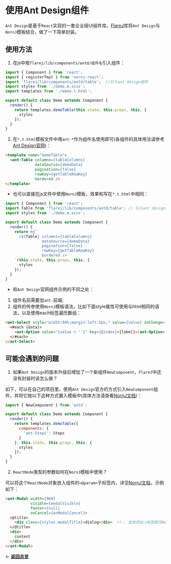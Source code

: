 # 使用Ant Design组件

`Ant Design`是基于`React`实现的一套企业级UI组件库。[FlareJ](https://github.com/joe-sky/flarej)库将`Ant Design`与`NornJ`模板结合，做了一下简单封装。

## 使用方法

1. 在js中按`flarej/lib/components/antd/组件名`引入组件：

```js
import { Component } from 'react';
import { registerTmpl } from 'nornj-react';
import 'flarej/lib/components/antd/table';  //引入ant design组件
import styles from './demo.m.scss';
import templates from './demo.t.html';

export default class Demo extends Component {
  render() {
    return templates.demoTable(this.state, this.props, this, {
      styles
    });
  }
}
```

2. 在`*.t.html`模板文件中用`ant-*`作为组件名使用即可(各组件的具体用法请参考[Ant Design官网](https://ant.design/docs/react/introduce-cn))：

```html
<template name="demoTable">
  <ant-Table columns={tableColumns}
             dataSource={demoData}
             pagination={false}
             rowKey={getTableRowKey}
             bordered />
</template>
```

* 也可以直接在js文件中使用`NornJ`模板，效果和写在`*.t.html`中相同：

```js
import { Component } from 'react';
import Table from 'flarej/lib/components/antd/table'; // 引入ant design组件
import styles from './demo.m.scss';

export default class Demo extends Component {
  render() {
    return nj`
      <${Table} columns={tableColumns}
                dataSource={demoData}
                pagination={false}
                rowKey={getTableRowKey}
                bordered />
    `(this.state, this.props, this, {
      styles
    });
  }
}
```

* 和`Ant Design`官网组件示例的不同之处：

1. 组件名前需要加`ant-`前缀;
2. 组件的传参使用`NornJ`模板语法，比如下面style属性可使用与html相同的语法，以及使用each标签遍历数组：

```html
<ant-Select style="width:60%;margin-left:5px;" value={value} onChange={onSelectChange('testParam')} placeholder="请选择">
  <#each {data}>
    <ant-Option value="{value + ''}" key={@index}>{label}</ant-Option>
  </#each>
</ant-Select>
```

## 可能会遇到的问题

1. 如果`Ant Design`的版本升级后增加了一个新组件`NewComponent`，`FlareJ`中还没有封装时该怎么做？

如下，可以在自己的项目里，使用`Ant Design`官方的方式引入`NewComponent`组件，并将它按以下这种方式置入模板中(具体方法请查看[NornJ文档](https://joe-sky.gitbooks.io/nornj-guide/api/renderReact.html#%E7%9B%B4%E6%8E%A5%E5%9C%A8%E6%A8%A1%E6%9D%BF%E5%87%BD%E6%95%B0%E4%B8%AD%E4%BC%A0%E5%85%A5react%E7%BB%84%E4%BB%B6))：

```js
import { NewComponent } from 'antd';

export default class Demo extends Component {
  render() {
    return templates.demoTable({
      components: {
        'ant-Steps': Steps
      }
    }, this.state, this.props, this, {
      styles
    });
  }
}
```

2. `ReactNode`类型的参数如何在`NornJ`模板中使用？

可以将这个`ReactNode`对象放入组件的`<@param>`子标签内，详见[NornJ文档](https://joe-sky.gitbooks.io/nornj-guide/templateSyntax/built-inExtensionTag.html#props%E4%B8%8Eprop)，示例如下：

```html
<ant-Modal width={960}
           visible={modalVisible}
           footer={null}
           onCancel={onModalCancel}>
  <@title>
    <div class={styles.modalTitle}>dialog</div>  <!-- 此处的div标签即为ReactNode类型 -->
  </@title>
  <div>
    content
  </div>
</ant-Modal>
```

<p align="left">← <a href="https://github.com/joe-sky/nornj-cli/blob/master/docs/overview.md"><b>返回总览</b></a></p>